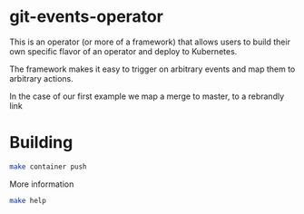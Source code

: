 # git-events-operator

This is an operator (or more of a framework) that allows users to build their own specific flavor
of an operator and deploy to Kubernetes.

The framework makes it easy to trigger on arbitrary events and map them to arbitrary actions.

In the case of our first example we map a merge to master, to a rebrandly link

# Building

```bash
make container push
```

More information

```bash
make help
```

